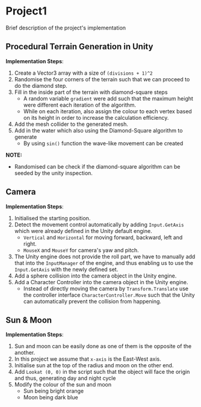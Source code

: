 # Project1

Brief description of the project's implementation

## Procedural Terrain Generation in Unity

**Implementation Steps**:

1. Create a Vector3 array with a size of `(divisions + 1)^2`
2. Randomise the four corners of the terrain such that we can proceed to do the diamond step.
3. Fill in the inside part of the terrain with diamond-square steps
   - A random variable `gradient` were add such that the maximum height were different each iteration of the algorithm.
   - While on each iteration, also assign the colour to each vertex based on its height in order to increase the calculation efficiency.
4. Add the mesh collider to the generated mesh.
5. Add in the water which also using the Diamond-Square algorithm to generate
   - By using `sin()` function the wave-like movement can be created

**NOTE:**

- Randomised can be check if the diamond-square algorithm can be seeded by the unity inspection.

## Camera

**Implementation Steps**:

1. Initialised the starting position.
2. Detect the movement control automatically by adding `Input.GetAxis` which were already defined in the Unity default engine.
   - `Vertical` and `Horizontal` for moving forward, backward, left and right.
   - `MouseX` and `MouseY` for camera's yaw and pitch.
3. The Unity engine does not provide the roll part, we have to manually add that into the `InputManager` of the engine, and thus enabling us to use the `Input.GetAxis` with the newly defined set.
4. Add a sphere collision into the camera object in the Unity engine.
5. Add a Character Controller into the camera object in the Unity engine.
   - Instead of directly moving the camera by `Transform.Translate` use the controller interface `CharacterController.Move` such that the Unity can automatically prevent the collision from happening.

## Sun & Moon

**Implementation Steps**:

1. Sun and moon can be easily done as one of them is the opposite of the another.
2. In this project we assume that `x-axis` is the East-West axis.
3. Initialise sun at the top of the radius and moon on the other end.
4. Add `Lookat (0, 0)` in the script such that the object will face the origin and thus, generating day and night cycle
5. Modify the colour of the sun and moon
   - Sun being bright orange
   - Moon being dark blue